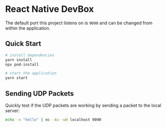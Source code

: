 # React Native DevBox

The default port this project listens on is `9090` and can be changed from within the application.

## Quick Start

```bash
# install dependencies
yarn install
npx pod-install

# start the application
yarn start
```

## Sending UDP Packets

Quickly test if the UDP packets are working by sending a packet to the local server:

```bash
echo -n "hello" | nc -4u -w0 localhost 9090
```